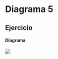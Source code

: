 # Diagrama 5
## Ejercicio
#### Diagrama
![](https://gyazo.com/de29ac84f5e90ca3bfd1f2c4ae6e527e.png)
